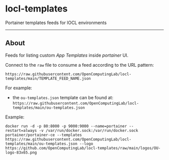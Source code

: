# locl-templates
Portainer templates feeds for lOCL environments

---
## About

Feeds for listing custom *App Templates* inside *portainer* UI.

Connect to the `raw` file to consume a feed according to the URL pattern:

`https://raw.githubusercontent.com/OpenComputingLab/locl-templates/main/TEMPLATE_FEED_NAME.json`

For example:

- the `ou-templates.json` template can be found at: `https://raw.githubusercontent.com/OpenComputingLab/locl-templates/main/ou-templates.json`

Example:

`docker run -d -p 80:8000 -p 9000:9000 --name=portainer --restart=always -v /var/run/docker.sock:/var/run/docker.sock portainer/portainer-ce --templates https://raw.githubusercontent.com/OpenComputingLab/locl-templates/main/ou-templates.json --logo https://github.com/OpenComputingLab/locl-templates/raw/main/logos/OU-logo-83x65.png`
